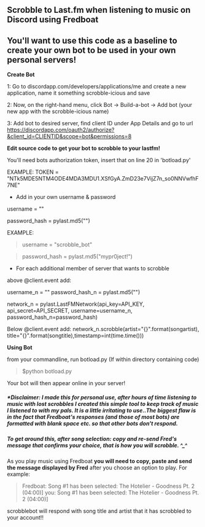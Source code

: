 Scrobble to Last.fm when listening to music on Discord using Fredboat
--

## You'll want to use this code as a baseline to create your own bot to be used in your own personal servers!


**Create Bot**

1: Go to discordapp.com/developers/applications/me and create a new application, name it something scrobble-icious and save

2: Now, on the right-hand menu, click Bot -> Build-a-bot -> Add bot (your new app with the scrobble-icious name)

3: Add bot to desired server, find client ID under App Details and go to url https://discordapp.com/oauth2/authorize?&client_id=CLIENTID&scope=bot&permissions=8


**Edit source code to get your bot to scrobble to your lastfm!**

You'll need bots authorization token, insert that on line 20 in 'botload.py'

EXAMPLE: TOKEN = "NTk5MDE5NTM4ODE4MDA3MDU1.XSfGyA.ZmD23e7VijZ7n_so0NNVwfhF7NE"

* Add in your own username & password

username = ""

password_hash = pylast.md5("")

EXAMPLE:
>username = "scrobble_bot"

>password_hash = pylast.md5("mypr0ject!")

* For each additional member of server that wants to scrobble

above @client.event add:
 
username_n = ""
password_hash_n = pylast.md5("")

network_n = pylast.LastFMNetwork(api_key=API_KEY, api_secret=API_SECRET,
                         username=username_n, password_hash_n=password_hash)
                    
                    
Below @client.event add:
network_n.scrobble(artist="{}".format(songartist), title="{}".format(songtitle),timestamp=int(time.time()))

**Using Bot**

from your commandline, run botload.py 
(If within directory containing code)

> $python botload.py

Your bot will then appear online in your server! 

##### *Disclaimer: I made this for personal use, after hours of time listening to music with lost scrobbles I created this simple tool to keep track of music I listened to with my pals. It is a little irritating to use..The biggest flaw is in the fact that Fredboat's responses (and those of most bots) are formatted with blank space etc. so that other bots don't respond.

##### To get around this, after song selection: copy and re-send Fred's message that confirms your choice, that is how you will scrobble. ^_^ 

As you play music using Fredboat **you will need to copy, paste and send the message displayed by Fred** after you choose an option to play. 
For example: 

> Fredboat: Song #1 has been selected: The Hotelier - Goodness Pt. 2 (04:00)]
> you: Song #1 has been selected: The Hotelier - Goodness Pt. 2 (04:00)]

scrobblebot will respond with song title and artist that it has scrobbled to your account!!


